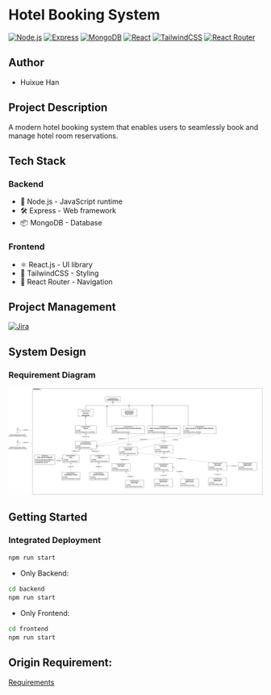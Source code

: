 # Hotel Booking System

[![Node.js](https://img.shields.io/badge/Node.js-v22-green)](https://nodejs.org/)
[![Express](https://img.shields.io/badge/Express-v4-blue)](https://expressjs.com/)
[![MongoDB](https://img.shields.io/badge/MongoDB-v6-green)](https://www.mongodb.com/)
[![React](https://img.shields.io/badge/React-v18-blue)](https://reactjs.org/)
[![TailwindCSS](https://img.shields.io/badge/TailwindCSS-v3-blue)](https://tailwindcss.com/)
[![React Router](https://img.shields.io/badge/React_Router-v6-blue)](https://reactrouter.com/)

## Author
- Huixue Han

## Project Description
A modern hotel booking system that enables users to seamlessly book and manage hotel room reservations.

## Tech Stack

### Backend
- 🚀 Node.js - JavaScript runtime
- 🛠️ Express - Web framework
- 📦 MongoDB - Database

### Frontend
- ⚛️ React.js - UI library
- 🎨 TailwindCSS - Styling
- 🔄 React Router - Navigation

## Project Management
[![Jira](https://img.shields.io/badge/Jira-Project_Management-blue)](https://ictrun.atlassian.net/jira/software/projects/HBS/summary)

## System Design
### Requirement Diagram
![Requirement Diagram](./requirements_diagram.png)

## Getting Started

### Integrated Deployment
```bash
npm run start
```
- Only Backend:
```bash
cd backend
npm run start
```
- Only Frontend:
```bash
cd frontend
npm run start
```

## Origin Requirement:
[Requirements](./requirements.md)
